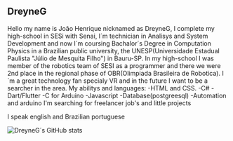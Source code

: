 ## DreyneG

Hello my name is João Henrique nicknamed as DreyneG, I complete my high-school in SESi with Senai, I´m technician in Analisys and System Development
and now I´m coursing Bachalor´s Degree in Computation Physics in a Brazilian public university, the UNESP(Universidade Estadual Paulista "Júlio de Mesquita Filho")
in Bauru-SP. In my high-school I was member of the robotics team of SESI as a programmer and there we were 2nd place in the regional phase of OBR(Olimpiada Brasileira de Robotica).
I´m a great technology fan specialy VR and in the future I want to be a searcher in the area.
My abilitys and languages: 
 -HTML and CSS.
 -C#
 -Dart/Flutter
 -C for Arduino
 -Javascript
 -Database(postgreesql)
 -Automation and arduino
I'm searching for freelancer job's and little projects

I speak english and Brazilian portuguese

![DreyneG´s GitHub stats](https://github-readme-stats.vercel.app/api?username=DreyneG&show_icons=true&theme=radical)
